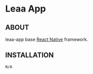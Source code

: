 # Leaa App

## **ABOUT**

leaa-app base [React Native](https://facebook.github.io/react-native) framework.


## **INSTALLATION**

```
N/A
```
